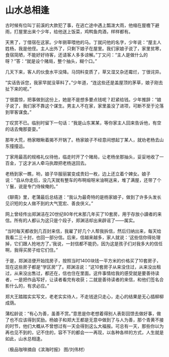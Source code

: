 # 山水总相逢

古时候有位叫丁前溪的大款犯了事，在逃亡途中遇上瓢泼大雨，他缩在屋檐下避雨，打屋里出来个少年，给他送上饭菜，鸡鸭鱼肉酒，样样都有。 

天黑了，丁借宿在这家。少年铡草喂他的马。丁就问他的名字，少年说：“屋主人姓杨，我是他侄。主人出外了，只剩下娘子在屋里。我们家娘子说了，家里贫寒，食宿简陋，不能好好待客，还请客人多多谅解。”丁又问：“主人是做什么的呀？”答：“就是设个赌局，整个抽头，糊个口。” 

几天下来，客人的伙食水平没降。马饲料变质了，草又湿又杂还霉烂，丁很诧异。 

“实话告诉您，我家早就没草料了。”少年道，“连这些还是盖屋顶的茅草，娘子刚去扯下来的呢。” 

丁很震惊，把事做到这份上，她是不是想多要点钱呢？赶紧给钱。少年推辞：“娘子说了，我们家不靠这个谋生。男主人不在家，家里虽没了进项，可断不至于沦落到宰客谋食。” 

丁叹赏不已。临别时留下一句话：“我是山东某某，等你家主人回来告诉他，有空的话去俺那耍耍。” 

那年大荒，杨家眼瞅着揭不开锅了。杨家娘子不经意间想起丁某人，就劝老杨去山东撞撞运。 

丁家用最高的规格礼仪待他，临走时开了个赌局，让老杨坐那抽头，妥妥地收了一百金，丁这才派人牵马执蹬把老杨送回去。 

老杨到家一瞧，哟，娘子华服丽裳变成贵妇一枚，边上还立着个婢女。娘子说：“自从你走后，没几天就有整车的布啊缎呀米油啊送来，堆了满屋，还带了个丫鬟，说是专门侍候俺的。” 

《聊斋》里，老蒲最后总结道：“我认为最奇特的是杨家娘子，做到了许多头发长见识短的女人做不到的大气宽宏、善良侠义。” 

网上曾经传出郑渊洁在20世纪80年代末那几年买了10套房，用于存放小讀者的来信。所有的人都认为这只是个段子，郑渊洁却出来辟谣了——属实。 

“当时每天都收到几百封来信，我雇了好几个人帮我拆信，然后归纳出来，每天给我看二三十封，也回一部分信。后来，信越来越多，家人就说：‘这些信你得处理掉，它们跟人抢地方了。’我说，一封信都不能扔，因为这是孩子们对我多大的信任啊，我得买房子给它们住。” 

于是，郑渊洁便开始找房子，按照当时1400块钱一平方米的价格买了10套房子，现在这些房子都是“学区房”了。郑渊洁说：“这10套房子从来没住过，从来没出租过，从来没出售过，都还在，信也住在里面。这件事情给我的感受就是要善待读者，一是把作品写好，让读者看完有收获；二就是善待读者的来信，和他们签名合影什么的，有求必应。” 

郑大王踏踏实实写文，老老实实待人，不走钱途只走心，走心的结果是无心插柳柳成荫。 

蒲松龄说：“有心为善，虽善不赏。”意思是你老想着得别人表彰回馈去做好事，做了也不应该得到奖励。杨娘子和郑大王都是无意中做到了与人为善，那个青黄不接的时节，他们大概从不曾想过有一天会得到这么大福报。可总有一天，那些你以为再也见不到的，记不住的，容不下的都会一一再现，以各种各样的方式，人生就是如此，山水总相逢。 

（极品咖啡摘自《滨海时报》 图/刘伟材）